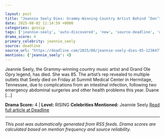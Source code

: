 ```yaml
---

layout: post
title: "Jeannie Seely Dies: Grammy-Winning Country Artist Behind ‘Don’t Touch Me’ Was 85"
date: 2025-08-02 11:14:59 +0000
categories: gossip
tags: ['jeannie-seely', 'auto-discovered', 'new', 'source-deadline', 'drama-rising']
drama_score: 4
primary_celebrity: jeannie_seely
source: deadline
source_url: "https://deadline.com/2025/08/jeannie-seely-dies-85-1236477149/"
mentions: {'jeannie_seely': 4}
---
```


Jeannie Seely, the Grammy-winning country music artist and Grand Ole Opry legend, has died. She was 85. The artist’s rep revealed to multiple outlets that Seely died on Friday at Summit Medical Center in Hermitage, Tennessee, due to complications from an intestinal infection, following two emergency abdominal surgeries and other health problems this year. Duane […]

**Drama Score:** 4 | **Level:** RISING **Celebrities Mentioned:** Jeannie Seely [Read full article at Deadline](https://deadline.com/2025/08/jeannie-seely-dies-85-1236477149/)

---

*This post was automatically generated from RSS feeds. Drama scores are calculated based on mention frequency and source reliability.*